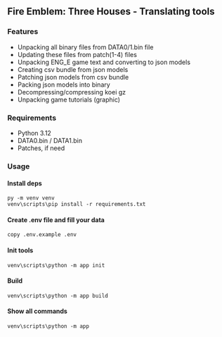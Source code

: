 ## Fire Emblem: Three Houses - Translating tools

### Features

- Unpacking all binary files from DATA0/1.bin file
- Updating these files from patch(1-4) files
- Unpacking ENG_E game text and converting to json models
- Creating csv bundle from json models
- Patching json models from csv bundle
- Packing json models into binary
- Decompressing/compressing koei gz
- Unpacking game tutorials (graphic)

### Requirements

- Python 3.12
- DATA0.bin / DATA1.bin
- Patches, if need

### Usage

#### Install deps

```
py -m venv venv
venv\scripts\pip install -r requirements.txt
```

#### Create .env file and fill your data

```
copy .env.example .env
```

#### Init tools

```
venv\scripts\python -m app init
```

#### Build

```
venv\scripts\python -m app build
```

#### Show all commands

```
venv\scripts\python -m app
```
